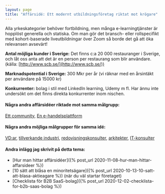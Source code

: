 ```yaml
---
layout: page
title: "Affärsidé: Ett modernt utbildningsföretag riktat mot krögare"
---
```

Alla yrkeskategorier behöver fortbildning, men många e-learningtjänster är hopplöst generella och statiska. Om man gör det bransch- eller rollspecifikt med kohort-baserade liveutbildningar över Zoom så borde det gå att öka relevansen avsevärt!

**Antal möjliga kunder i Sverige:** Det finns c:a 20 000 restauranger i Sverige, och låt oss anta att det är en person per restaurang som blir användare.(källa: [http://www.scb.se/](http://www.scb.se/))

**Marknadspotential i Sverige:** 300 Mkr per år (vi räknar med en årsintäkt per användare på 15000 kr)

**Konkurrenter:** bolag i stil med LinkedIn learning, Udemy m fl. Har ännu inte undersökt om det finns direkta konkurrenter inom nischen.

#### Några andra affärsidéer riktade mot samma målgrupp:
[Ett community](/affarsideer/ett-community-for-krogare/), [En e-handelsplattform](/affarsideer/en-e-handelsplattform-for-krogare/)


#### Några andra möjliga målgrupper för samma idé:
[VD:ar](/affarsideer/ett-modernt-utbildningsforetag-riktat-mot-vd-ar/), [tillverkande industri](/affarsideer/ett-modernt-utbildningsforetag-riktat-mot-tillverkande-industri/), [redovisningskonsulter](/affarsideer/ett-modernt-utbildningsforetag-riktat-mot-redovisningskonsulter/), [arkitekter](/affarsideer/ett-modernt-utbildningsforetag-riktat-mot-arkitekter/), [IT-konsulter](/affarsideer/ett-modernt-utbildningsforetag-riktat-mot-it-konsulter/)

#### Andra inlägg jag skrivit på detta tema:
- [Hur man hittar affärsidéer]({% post_url 2020-11-08-hur-man-hittar-affarsideer %})
- [10 sätt att blåsa en minoritetsägare]({% post_url 2020-10-13-10-satt-att-blasa-aktieagare %}) (när du väl startar företaget)
- [Checklista för B2B SaaS-bolag]({% post_url 2020-12-02-checklista-for-b2b-saas-bolag %})

